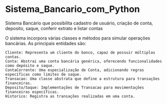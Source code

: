 # Sistema_Bancario_com_Python
Sistema Bancário que possibilita cadastro de usuário, criação de conta, deposito, saque, conferir extrato e listar contas

O sistema incorpora várias classes e métodos para simular operações bancárias. As principais entidades são:

    Cliente: Representa um cliente do banco, capaz de possuir múltiplas contas.
    Conta: Abstrai uma conta bancária genérica, oferecendo funcionalidades como depósito e saque.
    ContaCorrente: Uma especialização de Conta, adicionando regras específicas como limites de saque.
    Transacao: Uma classe abstrata que define a estrutura para transações financeiras.
    Deposito/Saque: Implementações de Transacao para movimentações financeiras específicas.
    Historico: Registra as transações realizadas em uma conta.
